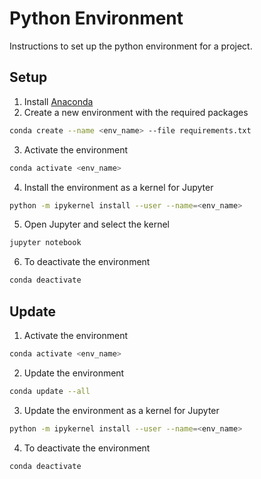 # Python Environment
Instructions to set up the python environment for a project.

## Setup
1. Install [Anaconda](https://www.anaconda.com/products/individual)
2. Create a new environment with the required packages
```bash
conda create --name <env_name> --file requirements.txt
```
3. Activate the environment
```bash
conda activate <env_name>
```
4. Install the environment as a kernel for Jupyter
```bash
python -m ipykernel install --user --name=<env_name>
```
5. Open Jupyter and select the kernel
```bash
jupyter notebook
```
6. To deactivate the environment
```bash
conda deactivate
```

## Update
1. Activate the environment
```bash
conda activate <env_name>
```
2. Update the environment
```bash
conda update --all
```
3. Update the environment as a kernel for Jupyter
```bash
python -m ipykernel install --user --name=<env_name>
```
4. To deactivate the environment
```bash
conda deactivate
```